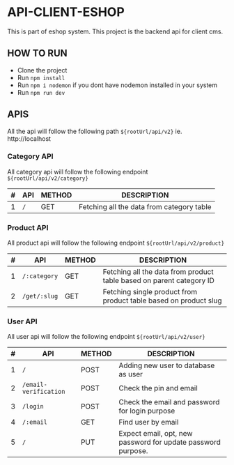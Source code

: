 # API-CLIENT-ESHOP

This is part of eshop system. This project is the backend api for client cms.

## HOW TO RUN

- Clone the project
- Run `npm install`
- Run `npm i nodemon` if you dont have nodemon installed in your system
- Run `npm run dev`

## APIS

All the api will follow the following path `${rootUrl/api/v2}` ie. http://localhost

### Category API

All category api will follow the following endpoint `${rootUrl/api/v2/category}`

| #   | API | METHOD | DESCRIPTION                               |
| --- | --- | ------ | ----------------------------------------- |
| 1   | `/` | GET    | Fetching all the data from category table |

### Product API

All product api will follow the following endpoint `${rootUrl/api/v2/product}`

| #   | API          | METHOD | DESCRIPTION                                                          |
| --- | ------------ | ------ | -------------------------------------------------------------------- |
| 1   | `/:category` | GET    | Fetching all the data from product table based on parent category ID |
| 2   | `/get/:slug` | GET    | Fetching single product from product table based on product slug     |

### User API

All user api will follow the following endpoint `${rootUrl/api/v2/user}`

| #   | API                   | METHOD | DESCRIPTION                                                  |
| --- | --------------------- | ------ | ------------------------------------------------------------ |
| 1   | `/`                   | POST   | Adding new user to database as user                          |
| 2   | `/email-verification` | POST   | Check the pin and email                                      |
| 3   | `/login`              | POST   | Check the email and password for login purpose               |
| 4   | `/:email`             | GET    | Find user by email                                           |
| 5   | `/`                   | PUT    | Expect email, opt, new password for update password purpose. |
